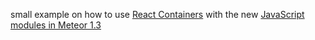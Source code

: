 small example on how to use [React Containers](https://voice.kadira.io/let-s-compose-some-react-containers-3b91b6d9b7c8) with the new [JavaScript modules in Meteor 1.3](https://github.com/meteor/meteor/blob/release-1.3/packages/modules/README.md)
